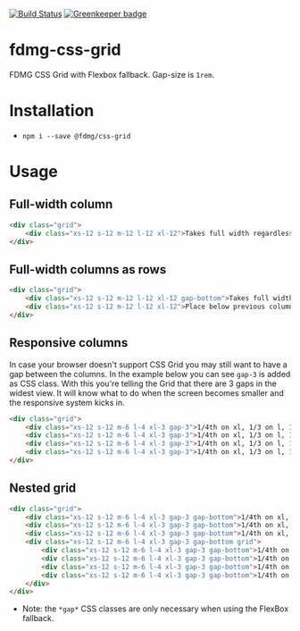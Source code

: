 [![Build Status](https://travis-ci.org/FDMediagroep/fdmg-css-grid.svg?branch=master)](https://travis-ci.org/FDMediagroep/fdmg-css-grid)
[![Greenkeeper badge](https://badges.greenkeeper.io/FDMediagroep/fdmg-css-grid.svg)](https://greenkeeper.io/)

# fdmg-css-grid
FDMG CSS Grid with Flexbox fallback. Gap-size is `1rem`.

# Installation
* `npm i --save @fdmg/css-grid`

# Usage

## Full-width column
```html
<div class="grid">
    <div class="xs-12 s-12 m-12 l-12 xl-12">Takes full width regardless of screen width</div>
</div>
```

## Full-width columns as rows
```html
<div class="grid">
    <div class="xs-12 s-12 m-12 l-12 xl-12 gap-bottom">Takes full width regardless of screen width and adds a gap below</div>
    <div class="xs-12 s-12 m-12 l-12 xl-12">Place below previous column</div>
</div>
```

## Responsive columns
In case your browser doesn't support CSS Grid you may still want to have a gap between the columns. In the example below
you can see `gap-3` is added as CSS class. With this you're telling the Grid that there are 3 gaps in the widest view.
It will know what to do when the screen becomes smaller and the responsive system kicks in.
```html
<div class="grid">
    <div class="xs-12 s-12 m-6 l-4 xl-3 gap-3">1/4th on xl, 1/3 on l, 1/2 on m and full width on smaller</div>
    <div class="xs-12 s-12 m-6 l-4 xl-3 gap-3">1/4th on xl, 1/3 on l, 1/2 on m and full width on smaller</div>
    <div class="xs-12 s-12 m-6 l-4 xl-3 gap-3">1/4th on xl, 1/3 on l, 1/2 on m and full width on smaller</div>
    <div class="xs-12 s-12 m-6 l-4 xl-3 gap-3">1/4th on xl, 1/3 on l, 1/2 on m and full width on smaller</div>
</div>
```

## Nested grid
```html
<div class="grid">
    <div class="xs-12 s-12 m-6 l-4 xl-3 gap-3 gap-bottom">1/4th on xl, 1/3 on l, 1/2 on m and full width on smaller</div>
    <div class="xs-12 s-12 m-6 l-4 xl-3 gap-3 gap-bottom">1/4th on xl, 1/3 on l, 1/2 on m and full width on smaller</div>
    <div class="xs-12 s-12 m-6 l-4 xl-3 gap-3 gap-bottom">1/4th on xl, 1/3 on l, 1/2 on m and full width on smaller</div>
    <div class="xs-12 s-12 m-6 l-4 xl-3 gap-3 gap-bottom grid">
        <div class="xs-12 s-12 m-6 l-4 xl-3 gap-3 gap-bottom">1/4th on xl, 1/3 on l, 1/2 on m and full width on smaller</div>
        <div class="xs-12 s-12 m-6 l-4 xl-3 gap-3 gap-bottom">1/4th on xl, 1/3 on l, 1/2 on m and full width on smaller</div>
        <div class="xs-12 s-12 m-6 l-4 xl-3 gap-3 gap-bottom">1/4th on xl, 1/3 on l, 1/2 on m and full width on smaller</div>
        <div class="xs-12 s-12 m-6 l-4 xl-3 gap-3 gap-bottom">1/4th on xl, 1/3 on l, 1/2 on m and full width on smaller</div>
    </div>
</div>
```

* Note: the `*gap*` CSS classes are only necessary when using the FlexBox fallback.
